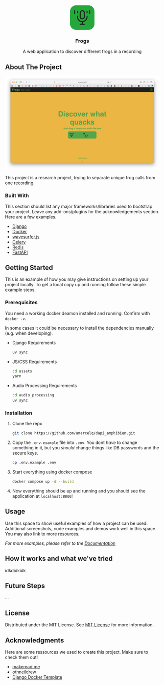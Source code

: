 
<br/>
<div align="center">
<a href="https://github.com/amarcelq/dapi_amphibien/">
<img src="docs/pics/frog_symbol.png" alt="Logo" width="80" height="80">
</a>
<h3 align="center">Frogs</h3>
<p align="center">
A web application to discover different frogs in a recording


  


</p>
</div>

## About The Project

![Product Screenshot](docs/pics/app.png)

This project is a research project, trying to separate unique frog calls from one recording. 
### Built With

This section should list any major frameworks/libraries used to bootstrap your project. Leave any add-ons/plugins for the acknowledgements section. Here are a few examples.

- [Django](https://www.djangoproject.com)
- [Docker](https://www.docker.com)
- [wavesurfer.js](https://wavesurfer.xyz)
- [Celery](https://docs.celeryq.dev/en/stable/)
- [Redis](https://redis.io)
- [FastAPI](https://fastapi.tiangolo.com)
## Getting Started

This is an example of how you may give instructions on setting up your project locally.
To get a local copy up and running follow these simple example steps.
### Prerequisites

You need a working docker deamon installed and running. Confirm with `docker -v`.

In some cases it could be necessary to install the dependencies manually (e.g. when developing).

- Django Requirements
  ```sh
  uv sync
  ```
- JS/CSS Requirements
  ```sh
  cd assets
  yarn
  ```
- Audio Processing Requirements
  ```sh
  cd audio_processing
  uv sync
  ```

### Installation

1. Clone the repo
   ```sh
   git clone https://github.com/amarcelq/dapi_amphibien.git
   ```
2. Copy the `.env.example` file into `.env`. You dont _have_ to change something in it, but you _should_ change things like DB passwords and the secure keys.
   ```sh
   cp .env.example .env
   ```
3. Start everything using docker compose
   ```sh
   docker compose up -d --build
   ```
4. Now everything should be up and running and you should see the application at `localhost:8000`!
## Usage

Use this space to show useful examples of how a project can be used. Additional screenshots, code examples and demos work well in this space. You may also link to more resources.

_For more examples, please refer to the [Documentation](https://example.com)_

## How it works and what we've tried
idkdidkidk

## Future Steps
...

## License

Distributed under the MIT License. See [MIT License](https://opensource.org/licenses/MIT) for more information.
## Acknowledgments

Here are some ressources we used to create this project. Make sure to check them out!

- [makeread.me](https://github.com/ShaanCoding/ReadME-Generator)
- [othneildrew](https://github.com/othneildrew/Best-README-Template)
- [Django Docker Template](https://github.com/nickjj/docker-django-example)